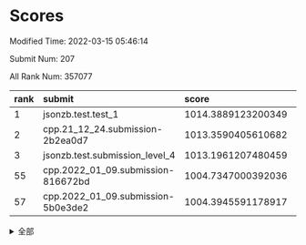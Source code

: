 # Scores

Modified Time: 2022-03-15 05:46:14

Submit Num: 207

All Rank Num: 357077

| rank |               submit               |       score        |       sigma        | pk_num |
| :--- | :--------------------------------- | :----------------- | :----------------- | :----- |
| 1    | jsonzb.test.test_1                 | 1014.3889123200349 | 0.8408842146171609 | 6897   |
| 2    | cpp.21_12_24.submission-2b2ea0d7   | 1013.3590405610682 | 0.796333527556449  | 6900   |
| 3    | jsonzb.test.submission_level_4     | 1013.1961207480459 | 0.800747076082211  | 6898   |
| 55   | cpp.2022_01_09.submission-816672bd | 1004.7347000392036 | 0.7363855094271674 | 6900   |
| 57   | cpp.2022_01_09.submission-5b0e3de2 | 1004.3945591178917 | 0.726115866586524  | 6895   |


<details>
<summary>全部</summary>

| rank |                 submit                 |       score        |       sigma        | pk_num |
| :--- | :------------------------------------- | :----------------- | :----------------- | :----- |
| 1    | jsonzb.test.test_1                     | 1014.3889123200349 | 0.8408842146171609 | 6897   |
| 2    | cpp.21_12_24.submission-2b2ea0d7       | 1013.3590405610682 | 0.796333527556449  | 6900   |
| 3    | jsonzb.test.submission_level_4         | 1013.1961207480459 | 0.800747076082211  | 6898   |
| 4    | gobigger.level_3.submission_level_3_2  | 1012.2110233714197 | 0.7687186763676599 | 6903   |
| 5    | gobigger.level_3.submission_level_3_6  | 1011.9216990439003 | 0.7995727591123039 | 6896   |
| 6    | gobigger.level_3.submission_level_3_21 | 1011.9168452835149 | 0.7684570147564466 | 6901   |
| 7    | gobigger.level_3.submission_level_3_35 | 1011.6692213784127 | 0.7582053777310473 | 6902   |
| 8    | gobigger.level_3.submission_level_3_37 | 1011.2319302053402 | 0.7577389962172769 | 6900   |
| 9    | gobigger.level_3.submission_level_3_8  | 1011.2048552395023 | 0.7596228382450293 | 6901   |
| 10   | gobigger.level_3.submission_level_3_20 | 1010.916907220113  | 0.7890147683417033 | 6904   |
| 11   | gobigger.level_3.submission_level_3_30 | 1010.8996350172453 | 0.7913270088068571 | 6899   |
| 12   | gobigger.level_3.submission_level_3_36 | 1010.8930479419271 | 0.7607339950825265 | 6901   |
| 13   | gobigger.level_3.submission_level_3_24 | 1010.8548532978922 | 0.7769648368654957 | 6898   |
| 14   | gobigger.level_3.submission_level_3_47 | 1010.8107219799423 | 0.7866438343295368 | 6902   |
| 15   | gobigger.level_3.submission_level_3_31 | 1010.6473675774553 | 0.7419070408642    | 6906   |
| 16   | gobigger.level_3.submission_level_3_48 | 1010.6290782911609 | 0.7824665750995188 | 6903   |
| 17   | gobigger.level_3.submission_level_3_33 | 1010.5383900082787 | 0.769474511681305  | 6896   |
| 18   | gobigger.level_3.submission_level_3_22 | 1010.5258639659121 | 0.7674209582881182 | 6900   |
| 19   | gobigger.level_3.submission_level_3_27 | 1010.413972415539  | 0.7586872027711664 | 6902   |
| 20   | gobigger.level_3.submission_level_3_26 | 1010.4113044383224 | 0.7610079612600018 | 6903   |
| 21   | gobigger.level_3.submission_level_3_43 | 1010.4066728039013 | 0.7761384316529387 | 6902   |
| 22   | gobigger.level_3.submission_level_3_5  | 1010.3732477912489 | 0.7748404327446813 | 6904   |
| 23   | gobigger.level_3.submission_level_3_28 | 1010.3437655932407 | 0.7670681377496685 | 6901   |
| 24   | gobigger.level_3.submission_level_3_19 | 1010.3238640083072 | 0.7453937674158944 | 6896   |
| 25   | gobigger.level_3.submission_level_3_38 | 1010.3161510230643 | 0.7778111446668218 | 6903   |
| 26   | gobigger.level_3.submission_level_3_41 | 1010.3152719416546 | 0.7600400735038582 | 6901   |
| 27   | gobigger.level_3.submission_level_3_15 | 1010.3042075408454 | 0.7645595879500974 | 6900   |
| 28   | gobigger.level_3.submission_level_3_4  | 1010.3009911092213 | 0.7660569078660432 | 6903   |
| 29   | gobigger.level_3.submission_level_3_49 | 1010.2225637346323 | 0.7592468367978932 | 6902   |
| 30   | gobigger.level_3.submission_level_3_29 | 1010.2079600507074 | 0.756428417108386  | 6904   |
| 31   | gobigger.level_3.submission_level_3_18 | 1010.1775759961228 | 0.7652785186170862 | 6906   |
| 32   | gobigger.level_3.submission_level_3_23 | 1010.0662755750012 | 0.7605491729583111 | 6899   |
| 33   | gobigger.level_3.submission_level_3_12 | 1010.0638050327541 | 0.7717499619613937 | 6906   |
| 34   | gobigger.level_3.submission_level_3_44 | 1010.0609966727421 | 0.7621836924953241 | 6897   |
| 35   | gobigger.level_3.submission_level_3_14 | 1010.0005718703767 | 0.7456123379990165 | 6901   |
| 36   | gobigger.level_3.submission_level_3_40 | 1009.9405015827144 | 0.7779062162412962 | 6896   |
| 37   | gobigger.level_3.submission_level_3_1  | 1009.831504544368  | 0.7578473041960798 | 6903   |
| 38   | gobigger.level_3.submission_level_3_16 | 1009.8168369286667 | 0.7734503617688231 | 6900   |
| 39   | gobigger.level_3.submission_level_3_45 | 1009.747925111966  | 0.7547114031761147 | 6900   |
| 40   | gobigger.level_3.submission_level_3_11 | 1009.602539005759  | 0.7450955523071306 | 6897   |
| 41   | gobigger.level_3.submission_level_3_17 | 1009.597369435772  | 0.7554036828774318 | 6898   |
| 42   | gobigger.level_3.submission_level_3_9  | 1009.5844958121486 | 0.7400294106692445 | 6898   |
| 43   | gobigger.level_3.submission_level_3_3  | 1009.561492639292  | 0.7563103015809646 | 6898   |
| 44   | gobigger.level_3.submission_level_3_10 | 1009.3887693492203 | 0.7501879809691391 | 6900   |
| 45   | gobigger.level_3.submission_level_3_13 | 1009.3506900572519 | 0.7269127606584066 | 6899   |
| 46   | gobigger.level_3.submission_level_3_34 | 1009.3190358968601 | 0.7662276373455759 | 6896   |
| 47   | gobigger.level_3.submission_level_3_42 | 1009.2439027668722 | 0.7372552390418237 | 6901   |
| 48   | gobigger.level_3.submission_level_3_32 | 1009.1432835668933 | 0.7387181903038789 | 6899   |
| 49   | gobigger.level_3.submission_level_3_7  | 1008.972553758859  | 0.7306871734766558 | 6894   |
| 50   | gobigger.level_3.submission_level_3_25 | 1008.9005851269329 | 0.7498662984268358 | 6902   |
| 51   | gobigger.level_3.submission_level_3_39 | 1008.7334752150009 | 0.7197964481250857 | 6898   |
| 52   | gobigger.level_3.submission_level_3_46 | 1008.3617958877849 | 0.7592495012657603 | 6905   |
| 53   | gobigger.level_3.submission_level_3_0  | 1007.5626410195002 | 0.7522848022263586 | 6904   |
| 54   | gobigger.level_1.submission_level_1_13 | 1005.0926488260365 | 0.7201229031897555 | 6896   |
| 55   | cpp.2022_01_09.submission-816672bd     | 1004.7347000392036 | 0.7363855094271674 | 6900   |
| 56   | gobigger.level_1.submission_level_1_16 | 1004.4251202523299 | 0.7275668163446286 | 6900   |
| 57   | cpp.2022_01_09.submission-5b0e3de2     | 1004.3945591178917 | 0.726115866586524  | 6895   |
| 58   | gobigger.level_1.submission_level_1_9  | 1004.2061327411737 | 0.7119759215284897 | 6902   |
| 59   | gobigger.level_1.submission_level_1_17 | 1004.1588432799878 | 0.7178657762429166 | 6902   |
| 60   | gobigger.level_1.submission_level_1_2  | 1004.1386438735175 | 0.7200443349249946 | 6901   |
| 61   | gobigger.level_1.submission_level_1_1  | 1004.0812890418166 | 0.7089056380311858 | 6901   |
| 62   | gobigger.level_1.submission_level_1_4  | 1004.0734080024705 | 0.7204437175067294 | 6896   |
| 63   | gobigger.level_1.submission_level_1_6  | 1003.7890219670164 | 0.7173969341690354 | 6899   |
| 64   | gobigger.level_1.submission_level_1_5  | 1003.7118413643437 | 0.7143924434119573 | 6897   |
| 65   | gobigger.level_1.submission_level_1_36 | 1003.69790692773   | 0.7131957919202682 | 6904   |
| 66   | gobigger.level_1.submission_level_1_48 | 1003.6851072475401 | 0.7189882558910545 | 6898   |
| 67   | gobigger.level_1.submission_level_1_35 | 1003.6702481045387 | 0.7179473556529964 | 6901   |
| 68   | gobigger.level_1.submission_level_1_14 | 1003.6320817118337 | 0.7076194941046763 | 6896   |
| 69   | gobigger.level_1.submission_level_1_29 | 1003.5815488739685 | 0.7102496833316579 | 6903   |
| 70   | gobigger.level_1.submission_level_1_40 | 1003.5598952776369 | 0.7049895316571847 | 6901   |
| 71   | gobigger.level_1.submission_level_1_39 | 1003.5332130273724 | 0.715553593428205  | 6895   |
| 72   | gobigger.level_1.submission_level_1_26 | 1003.5194481875897 | 0.721528733751201  | 6901   |
| 73   | gobigger.level_1.submission_level_1_21 | 1003.5118426285837 | 0.722181345968672  | 6895   |
| 74   | gobigger.level_1.submission_level_1_24 | 1003.5053992149562 | 0.718299818114507  | 6904   |
| 75   | gobigger.level_1.submission_level_1_11 | 1003.4497129124774 | 0.7198196621561566 | 6902   |
| 76   | gobigger.level_1.submission_level_1_27 | 1003.3527165082411 | 0.7077460129880856 | 6901   |
| 77   | gobigger.level_1.submission_level_1_15 | 1003.342690538268  | 0.727053900071779  | 6903   |
| 78   | gobigger.level_1.submission_level_1_42 | 1003.3245750946368 | 0.7213230445648076 | 6896   |
| 79   | gobigger.level_1.submission_level_1_19 | 1003.2451842312058 | 0.7238358664298159 | 6902   |
| 80   | gobigger.level_1.submission_level_1_34 | 1003.1427990961595 | 0.7151600613418787 | 6901   |
| 81   | gobigger.level_1.submission_level_1_7  | 1003.087679318396  | 0.7168624376823584 | 6903   |
| 82   | gobigger.level_1.submission_level_1_46 | 1003.0564642771858 | 0.7037542260475801 | 6901   |
| 83   | gobigger.level_1.submission_level_1_3  | 1003.0349608547972 | 0.699490248868638  | 6903   |
| 84   | gobigger.level_1.submission_level_1_41 | 1002.9826382776208 | 0.7238097046920549 | 6899   |
| 85   | gobigger.level_1.submission_level_1_38 | 1002.9323181022388 | 0.7106322686392411 | 6900   |
| 86   | gobigger.level_1.submission_level_1_25 | 1002.92070866389   | 0.727012488118581  | 6901   |
| 87   | gobigger.level_1.submission_level_1_32 | 1002.9110732560072 | 0.7229172525024093 | 6896   |
| 88   | gobigger.level_1.submission_level_1_31 | 1002.8549977183355 | 0.7183350774281732 | 6897   |
| 89   | gobigger.level_1.submission_level_1_30 | 1002.7740997588464 | 0.7141444610478742 | 6901   |
| 90   | gobigger.level_1.submission_level_1_33 | 1002.7693680040952 | 0.7081903814389685 | 6897   |
| 91   | gobigger.level_1.submission_level_1_37 | 1002.769095782156  | 0.7234313713159978 | 6900   |
| 92   | gobigger.level_1.submission_level_1_10 | 1002.6385591707591 | 0.7198987679655032 | 6897   |
| 93   | gobigger.level_1.submission_level_1_45 | 1002.5905547716935 | 0.7151220209644616 | 6900   |
| 94   | gobigger.level_1.submission_level_1_20 | 1002.561279844552  | 0.7067535815926301 | 6895   |
| 95   | gobigger.level_1.submission_level_1_8  | 1002.5551601185448 | 0.7233328656952762 | 6903   |
| 96   | gobigger.level_1.submission_level_1_12 | 1002.5284126710611 | 0.7271079848480461 | 6899   |
| 97   | gobigger.level_1.submission_level_1_28 | 1002.4978722836316 | 0.7173703370724509 | 6899   |
| 98   | gobigger.level_1.submission_level_1_18 | 1002.4587833335987 | 0.7056257529189928 | 6899   |
| 99   | gobigger.level_1.submission_level_1_43 | 1002.443770267657  | 0.7153113756389952 | 6902   |
| 100  | gobigger.level_1.submission_level_1_0  | 1002.4333436378317 | 0.7176838102984785 | 6899   |
| 101  | gobigger.level_1.submission_level_1_44 | 1002.3835324945015 | 0.7113980172801636 | 6903   |
| 102  | gobigger.level_1.submission_level_1_23 | 1002.0974248451274 | 0.7111866089976874 | 6898   |
| 103  | gobigger.level_1.submission_level_1_22 | 1001.917018204963  | 0.7155200209413474 | 6902   |
| 104  | gobigger.level_1.submission_level_1_47 | 1001.8458799360059 | 0.7005959311173029 | 6904   |
| 105  | gobigger.level_1.submission_level_1_49 | 1001.5923491460809 | 0.707745864652559  | 6899   |
| 106  | gobigger.random.submission_random_28   | 997.1124843428262  | 0.7054415293267702 | 6899   |
| 107  | gobigger.random.submission_random_40   | 997.0737670033449  | 0.6995164652289514 | 6899   |
| 108  | gobigger.random.submission_random_33   | 997.0228264825228  | 0.7028325376158004 | 6899   |
| 109  | gobigger.random.submission_random_35   | 996.9881372309861  | 0.7161084866083041 | 6903   |
| 110  | gobigger.random.submission_random_19   | 996.9312235789602  | 0.7009734144386827 | 6901   |
| 111  | gobigger.random.submission_random_21   | 996.8555083796365  | 0.7082945337366754 | 6897   |
| 112  | gobigger.random.submission_random_17   | 996.8150998016054  | 0.7036865605937483 | 6895   |
| 113  | gobigger.random.submission_random_16   | 996.7968152273419  | 0.7256680379537109 | 6904   |
| 114  | gobigger.random.submission_random_12   | 996.5980264265551  | 0.7139370276856751 | 6896   |
| 115  | gobigger.random.submission_random_14   | 996.5680952727715  | 0.7177874608264998 | 6904   |
| 116  | gobigger.random.submission_random_3    | 996.4796311575483  | 0.6987620228531847 | 6901   |
| 117  | gobigger.random.submission_random_26   | 996.4445000985131  | 0.6967420250539953 | 6895   |
| 118  | gobigger.random.submission_random_13   | 996.431189624782   | 0.7156440735001495 | 6899   |
| 119  | gobigger.random.submission_random_45   | 996.2779197835953  | 0.7159403487170066 | 6903   |
| 120  | gobigger.random.submission_random_43   | 996.2633471833473  | 0.7247356538001032 | 6900   |
| 121  | gobigger.random.submission_random_0    | 996.2510241356224  | 0.7022470631082474 | 6897   |
| 122  | gobigger.random.submission_random_32   | 996.2239561830146  | 0.7191959116324597 | 6904   |
| 123  | gobigger.random.submission_random_44   | 996.1785906656445  | 0.7100789988413518 | 6906   |
| 124  | gobigger.random.submission_random_20   | 996.1670128453925  | 0.6950711142093898 | 6904   |
| 125  | gobigger.random.submission_random_39   | 996.1638468616779  | 0.7082334073077439 | 6891   |
| 126  | gobigger.random.submission_random_36   | 996.1324696613361  | 0.711464235601455  | 6898   |
| 127  | gobigger.random.submission_random_34   | 996.0789769309181  | 0.7114598572910121 | 6898   |
| 128  | gobigger.random.submission_random_18   | 996.07670765429    | 0.715241880543027  | 6901   |
| 129  | gobigger.random.submission_random_41   | 995.9716909914279  | 0.703758528674493  | 6903   |
| 130  | gobigger.random.submission_random_10   | 995.9605928030668  | 0.7107104420858817 | 6902   |
| 131  | gobigger.random.submission_random_49   | 995.9521371263917  | 0.7139276458445523 | 6893   |
| 132  | gobigger.random.submission_random_31   | 995.9104933025448  | 0.7185098445099639 | 6902   |
| 133  | gobigger.random.submission_random_8    | 995.8976918386156  | 0.7178614515936302 | 6903   |
| 134  | gobigger.random.submission_random_24   | 995.8640503738667  | 0.7135406095196977 | 6900   |
| 135  | gobigger.random.submission_random_22   | 995.8231337534311  | 0.712689538360313  | 6900   |
| 136  | gobigger.random.submission_random_23   | 995.6967475828196  | 0.7041704850700458 | 6900   |
| 137  | gobigger.random.submission_random_11   | 995.6651281969832  | 0.704944555057503  | 6895   |
| 138  | gobigger.random.submission_random_29   | 995.6641548307875  | 0.7108180848565456 | 6898   |
| 139  | gobigger.random.submission_random_46   | 995.6626993223778  | 0.7083086871834842 | 6903   |
| 140  | gobigger.random.submission_random_7    | 995.5227408825943  | 0.7126609363679393 | 6898   |
| 141  | gobigger.random.submission_random_15   | 995.509700708456   | 0.727267629330688  | 6896   |
| 142  | gobigger.random.submission_random_42   | 995.4909758665184  | 0.7023582291394312 | 6899   |
| 143  | gobigger.random.submission_random_5    | 995.4586698317476  | 0.7148104996397218 | 6896   |
| 144  | gobigger.random.submission_random_47   | 995.4410176319682  | 0.7130412636485958 | 6900   |
| 145  | gobigger.random.submission_random_37   | 995.3711178527059  | 0.7085671789418815 | 6903   |
| 146  | gobigger.random.submission_random_9    | 995.3637470840036  | 0.7145448521088275 | 6897   |
| 147  | gobigger.random.submission_random_30   | 995.3128349261043  | 0.7286407114578273 | 6898   |
| 148  | gobigger.random.submission_random_48   | 995.2573299656846  | 0.7097696187706483 | 6903   |
| 149  | gobigger.random.submission_random_2    | 995.2379438166216  | 0.7133882777519329 | 6899   |
| 150  | gobigger.random.submission_random_6    | 995.1930639090472  | 0.7195569940757683 | 6900   |
| 151  | gobigger.random.submission_random_27   | 995.0673276567857  | 0.7060407809752459 | 6900   |
| 152  | gobigger.random.submission_random_38   | 994.9962335893846  | 0.7102431461909807 | 6902   |
| 153  | gobigger.random.submission_random_1    | 994.9800659913114  | 0.7160532727969999 | 6898   |
| 154  | gobigger.random.submission_random_4    | 994.9115501550799  | 0.6962467084634453 | 6904   |
| 155  | gobigger.random.submission_random_25   | 994.9092422476282  | 0.7045977663383485 | 6902   |
| 156  | gobigger.level_2.submission_level_2_48 | 994.0086629194276  | 0.718795196811348  | 6905   |
| 157  | gobigger.level_2.submission_level_2_24 | 993.6115678096273  | 0.7483752491917786 | 6900   |
| 158  | gobigger.level_2.submission_level_2_2  | 993.5163688083106  | 0.7258537912278439 | 6899   |
| 159  | gobigger.level_2.submission_level_2_10 | 993.4116700623998  | 0.7384459043103659 | 6898   |
| 160  | gobigger.level_2.submission_level_2_20 | 993.3814996216636  | 0.7402586080148419 | 6895   |
| 161  | gobigger.level_2.submission_level_2_46 | 993.3698095740564  | 0.734901558620744  | 6895   |
| 162  | gobigger.level_2.submission_level_2_22 | 993.1183969327334  | 0.7346497641872515 | 6906   |
| 163  | gobigger.level_2.submission_level_2_42 | 993.0837787342181  | 0.74397845617867   | 6905   |
| 164  | gobigger.level_2.submission_level_2_19 | 993.0746939188549  | 0.7528923137572332 | 6902   |
| 165  | gobigger.level_2.submission_level_2_41 | 993.0621228507645  | 0.7377521371289044 | 6897   |
| 166  | gobigger.level_2.submission_level_2_45 | 992.9198489150734  | 0.7335720514080708 | 6897   |
| 167  | gobigger.level_2.submission_level_2_33 | 992.8610481670444  | 0.7327560485884873 | 6905   |
| 168  | gobigger.level_2.submission_level_2_39 | 992.829695627276   | 0.7361429877180499 | 6905   |
| 169  | gobigger.level_2.submission_level_2_11 | 992.824503725939   | 0.7316791862516773 | 6899   |
| 170  | gobigger.level_2.submission_level_2_17 | 992.748031600256   | 0.7473231025045738 | 6896   |
| 171  | gobigger.level_2.submission_level_2_13 | 992.6335927160785  | 0.7410832879714728 | 6903   |
| 172  | gobigger.level_2.submission_level_2_35 | 992.596890485154   | 0.7357963078100819 | 6901   |
| 173  | gobigger.level_2.submission_level_2_23 | 992.5095626197376  | 0.7316371566602066 | 6900   |
| 174  | gobigger.level_2.submission_level_2_4  | 992.4517846544918  | 0.7377927375294793 | 6902   |
| 175  | gobigger.level_2.submission_level_2_7  | 992.4459977173709  | 0.7394528976579422 | 6906   |
| 176  | gobigger.level_2.submission_level_2_14 | 992.216976612434   | 0.7494679688209754 | 6902   |
| 177  | gobigger.level_2.submission_level_2_15 | 992.1581674616667  | 0.7318089437137384 | 6905   |
| 178  | gobigger.level_2.submission_level_2_6  | 992.156434806067   | 0.734136788138144  | 6894   |
| 179  | gobigger.level_2.submission_level_2_25 | 992.128730717867   | 0.7748578878907524 | 6903   |
| 180  | gobigger.level_2.submission_level_2_27 | 992.1166171414932  | 0.7615603834149666 | 6902   |
| 181  | gobigger.level_2.submission_level_2_8  | 992.0613929706905  | 0.7373346801077127 | 6896   |
| 182  | gobigger.level_2.submission_level_2_47 | 992.0179603962827  | 0.7453950594700323 | 6900   |
| 183  | gobigger.level_2.submission_level_2_43 | 991.9856485922332  | 0.7422432764786951 | 6903   |
| 184  | gobigger.level_2.submission_level_2_28 | 991.9729881835646  | 0.7555333190134894 | 6896   |
| 185  | gobigger.level_2.submission_level_2_5  | 991.8245548961276  | 0.7399632732860658 | 6902   |
| 186  | gobigger.level_2.submission_level_2_36 | 991.78838104503    | 0.7479769057720669 | 6897   |
| 187  | gobigger.level_2.submission_level_2_49 | 991.7818177782801  | 0.7420822880397734 | 6897   |
| 188  | gobigger.level_2.submission_level_2_29 | 991.7248010248182  | 0.727208532508014  | 6904   |
| 189  | gobigger.level_2.submission_level_2_34 | 991.6913631885689  | 0.7406976114932451 | 6900   |
| 190  | gobigger.level_2.submission_level_2_12 | 991.6707052179543  | 0.7526082151066501 | 6898   |
| 191  | gobigger.level_2.submission_level_2_31 | 991.6523277055194  | 0.7409154637153964 | 6907   |
| 192  | gobigger.level_2.submission_level_2_44 | 991.5605814941206  | 0.754030384891466  | 6902   |
| 193  | gobigger.level_2.submission_level_2_3  | 991.4384623167888  | 0.7545803019103631 | 6902   |
| 194  | gobigger.level_2.submission_level_2_16 | 991.3347036537126  | 0.7510653537364873 | 6902   |
| 195  | gobigger.level_2.submission_level_2_30 | 991.246431404211   | 0.7592500387105211 | 6899   |
| 196  | gobigger.level_2.submission_level_2_37 | 991.1717936020241  | 0.7696377994431938 | 6893   |
| 197  | gobigger.level_2.submission_level_2_0  | 991.1294381887736  | 0.755386853909968  | 6902   |
| 198  | gobigger.level_2.submission_level_2_40 | 991.043913040886   | 0.7586785951232966 | 6899   |
| 199  | gobigger.level_2.submission_level_2_26 | 990.9598977734497  | 0.7390672721125096 | 6890   |
| 200  | gobigger.level_2.submission_level_2_38 | 990.8636458288419  | 0.7629056806454121 | 6904   |
| 201  | gobigger.level_2.submission_level_2_32 | 990.7742713591529  | 0.762055435434584  | 6902   |
| 202  | gobigger.level_2.submission_level_2_1  | 990.7254934830366  | 0.761919900715041  | 6893   |
| 203  | gobigger.level_2.submission_level_2_18 | 990.6634938550396  | 0.7806536021706472 | 6899   |
| 204  | gobigger.level_2.submission_level_2_21 | 990.4254054512675  | 0.7709215716731258 | 6900   |
| 205  | gobigger.level_2.submission_level_2_9  | 990.0245223946804  | 0.7460190843267666 | 6897   |
| 206  | gobigger.none.submission_none_0        | 976.8740611141883  | 1.3648185216066897 | 6901   |
| 207  | gobigger.none.submission_none_1        | 975.0819940205334  | 1.5221918415881504 | 6902   |

</details>